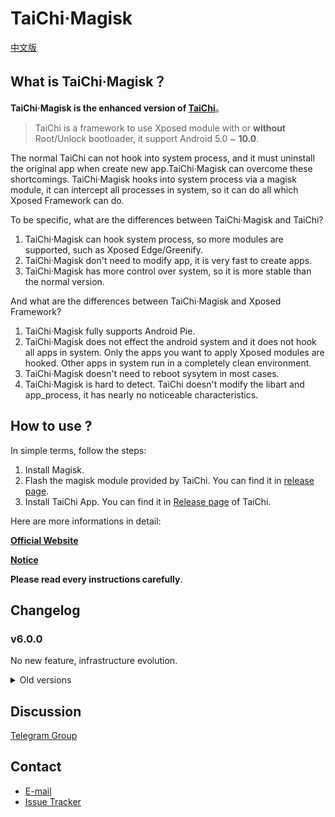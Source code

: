 # TaiChi·Magisk

[中文版](https://taichi.cool/zh/)

## What is TaiChi·Magisk？

**TaiChi·Magisk is the enhanced version of [TaiChi](https://github.com/taichi-framework/TaiChi/)**。

> TaiChi is a framework to use Xposed module with or **without** Root/Unlock bootloader, it support Android 5.0 ~ **10.0**.

The normal TaiChi can not hook into system process, and it must uninstall the original app when create new app.TaiChi·Magisk can overcome these shortcomings. TaiChi·Magisk hooks into system process via a magisk module, it can intercept all processes in system, so it can do all which Xposed Framework can do.

To be specific, what are the differences between TaiChi·Magisk and TaiChi?

1. TaiChi·Magisk can hook system process, so more modules are supported, such as Xposed Edge/Greenify.
2. TaiChi·Magisk don't need to modify app, it is very fast to create apps.
3. TaiChi·Magisk has more control over system, so it is more stable than the normal version.

And what are the differences between TaiChi·Magisk and Xposed Framework?

1. TaiChi·Magisk fully supports Android Pie.
2. TaiChi·Magisk does not effect the android system and it does not hook all apps in system. Only the apps you want to apply Xposed modules are hooked. Other apps in system run in a completely clean environment.
3. TaiChi·Magisk doesn't need to reboot sysytem in most cases.
4. TaiChi·Magisk is hard to detect. TaiChi doesn't modify the libart and app_process, it has nearly no noticeable characteristics.

## How to use ?

In simple terms, follow the steps:

1. Install Magisk.
2. Flash the magisk module provided by TaiChi. You can find it in [release page](https://github.com/taichi-framework/TaiChi-Magisk/releases).
3. Install TaiChi App. You can find it in [Release page](https://github.com/taichi-framework/TaiChi/releases) of TaiChi.

Here are more informations in detail:

[**Official Website**](https://taichi.cool)

[**Notice**](https://github.com/taichi-framework/TaiChi/wiki/taichi-magisk-notice-en)

**Please read every instructions carefully**.

## Changelog


### v6.0.0

No new feature, infrastructure evolution.

<details>
  <summary>Old versions</summary>
  
### v5.1.7

Small enhancement for hiding module from detection.

### v5.1.6

Add uninstall script.

### v5.1.4 & 5.1.5

fix some bootloop of Android 10 devices.

### v5.1.3:

1. fix some bootloop of Android 10 devices.
2. better support for Android M & N.

### v5.1.1 & 5.1.2:

Fix Chrome crash in some Android Q devices. 

### v5.1.0:

Feature: Exclusion list for global mode.

### v4.9.6:

Support Android Q of Xiaomi devices(Xiaomi 9, MIX 2S, etc)

### v4.9.4:

Android Q Beta5 Support.

### v4.9.3:

Support Android Q Beta 4.

### v4.9.0:

1. Support Android Q beta 2.
2. Global mode.

### v4.8.0:

Support new module installer introduced in Magisk 19.
</details>

## Discussion

[Telegram Group](https://t.me/vxp_group)

## Contact

- [E-mail](mailto:twsxtd@gmail.com)
- [Issue Tracker](https://github.com/Magisk-Modules-Repo/taichi/issues)
